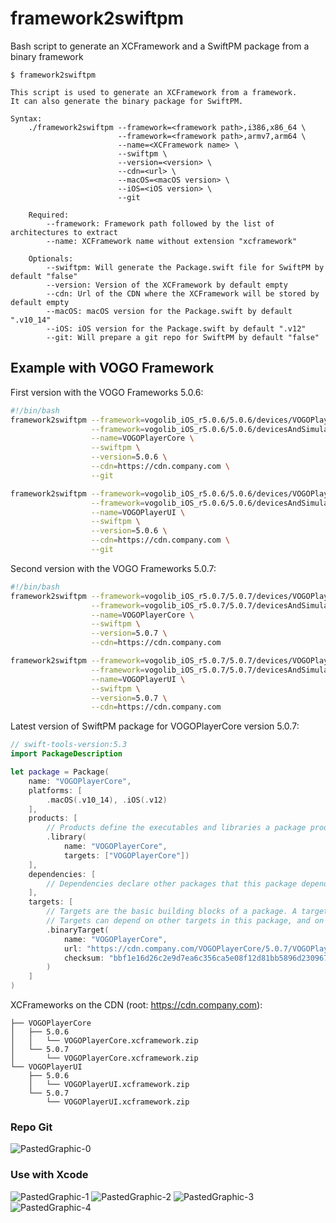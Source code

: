 # framework2swiftpm
Bash script to generate an XCFramework and a SwiftPM package from a binary framework

```
$ framework2swiftpm

This script is used to generate an XCFramework from a framework.
It can also generate the binary package for SwiftPM.

Syntax:
    ./framework2swiftpm --framework=<framework path>,i386,x86_64 \
                        --framework=<framework path>,armv7,arm64 \
                        --name=<XCFramework name> \
                        --swiftpm \
                        --version=<version> \
                        --cdn=<url> \
                        --macOS=<macOS version> \
                        --iOS=<iOS version> \
                        --git

    Required:
        --framework: Framework path followed by the list of architectures to extract
        --name: XCFramework name without extension "xcframework"

    Optionals:
        --swiftpm: Will generate the Package.swift file for SwiftPM by default "false"
        --version: Version of the XCFramework by default empty
        --cdn: Url of the CDN where the XCFramework will be stored by default empty
        --macOS: macOS version for the Package.swift by default ".v10_14"
        --iOS: iOS version for the Package.swift by default ".v12"
        --git: Will prepare a git repo for SwiftPM by default "false"

```
## Example with VOGO Framework
First version with the VOGO Frameworks 5.0.6:
```bash
#!/bin/bash
framework2swiftpm --framework=vogolib_iOS_r5.0.6/5.0.6/devices/VOGOPlayerCore.framework,armv7,arm64 \
                  --framework=vogolib_iOS_r5.0.6/5.0.6/devicesAndSimulator/VOGOPlayerCore.framework,i386,x86_64 \
                  --name=VOGOPlayerCore \
                  --swiftpm \
                  --version=5.0.6 \
                  --cdn=https://cdn.company.com \
                  --git

framework2swiftpm --framework=vogolib_iOS_r5.0.6/5.0.6/devices/VOGOPlayerUI.framework,armv7,arm64 \
                  --framework=vogolib_iOS_r5.0.6/5.0.6/devicesAndSimulator/VOGOPlayerUI.framework,i386,x86_64 \
                  --name=VOGOPlayerUI \
                  --swiftpm \
                  --version=5.0.6 \
                  --cdn=https://cdn.company.com \
                  --git
```
Second version with the VOGO Frameworks 5.0.7:
```bash
#!/bin/bash
framework2swiftpm --framework=vogolib_iOS_r5.0.7/5.0.7/devices/VOGOPlayerCore.framework,armv7,arm64 \
                  --framework=vogolib_iOS_r5.0.7/5.0.7/devicesAndSimulator/VOGOPlayerCore.framework,i386,x86_64 \
                  --name=VOGOPlayerCore \
                  --swiftpm \
                  --version=5.0.7 \
                  --cdn=https://cdn.company.com 

framework2swiftpm --framework=vogolib_iOS_r5.0.7/5.0.7/devices/VOGOPlayerUI.framework,armv7,arm64 \
                  --framework=vogolib_iOS_r5.0.7/5.0.7/devicesAndSimulator/VOGOPlayerUI.framework,i386,x86_64 \
                  --name=VOGOPlayerUI \
                  --swiftpm \
                  --version=5.0.7 \
                  --cdn=https://cdn.company.com 
```
Latest version of SwiftPM package for VOGOPlayerCore version 5.0.7:
```swift
// swift-tools-version:5.3
import PackageDescription

let package = Package(
    name: "VOGOPlayerCore",
    platforms: [
        .macOS(.v10_14), .iOS(.v12)
    ],
    products: [
        // Products define the executables and libraries a package produces, and make them visible to other packages.
        .library(
            name: "VOGOPlayerCore",
            targets: ["VOGOPlayerCore"])
    ],
    dependencies: [
        // Dependencies declare other packages that this package depends on.
    ],
    targets: [
        // Targets are the basic building blocks of a package. A target can define a module or a test suite.
        // Targets can depend on other targets in this package, and on products in packages this package depends on.
        .binaryTarget(
            name: "VOGOPlayerCore",
            url: "https://cdn.company.com/VOGOPlayerCore/5.0.7/VOGOPlayerCore.xcframework.zip",
            checksum: "bbf1e16d26c2e9d7ea6c356ca5e08f12d81bb5896d2309677f2c79b08cbdf9a4"
        )
    ]
)
```
XCFrameworks on the CDN (root: https://cdn.company.com):
```
├── VOGOPlayerCore
│   ├── 5.0.6
│   │   └── VOGOPlayerCore.xcframework.zip
│   └── 5.0.7
│       └── VOGOPlayerCore.xcframework.zip
└── VOGOPlayerUI
    ├── 5.0.6
    │   └── VOGOPlayerUI.xcframework.zip
    └── 5.0.7
        └── VOGOPlayerUI.xcframework.zip
```

### Repo Git
![PastedGraphic-0](https://user-images.githubusercontent.com/1082222/100499199-e0edb780-3167-11eb-996f-7d2c0715303c.png)

### Use with Xcode
![PastedGraphic-1](https://user-images.githubusercontent.com/1082222/100499252-4346b800-3168-11eb-84f3-c62081497267.png)
![PastedGraphic-2](https://user-images.githubusercontent.com/1082222/100499255-522d6a80-3168-11eb-88fa-7a4aecd7a2b3.png)
![PastedGraphic-3](https://user-images.githubusercontent.com/1082222/100499302-b6e8c500-3168-11eb-9c58-b22cee67475e.png)
![PastedGraphic-4](https://user-images.githubusercontent.com/1082222/100499340-0e873080-3169-11eb-86d6-6477220c6d57.png)
